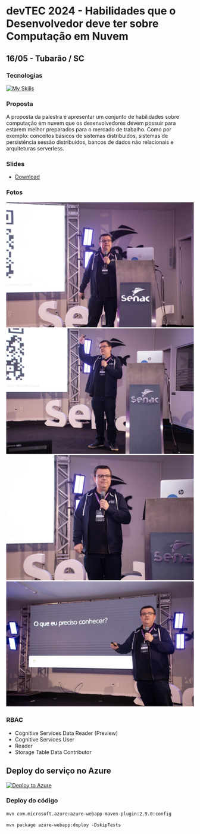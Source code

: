 # devTEC 2024 - Habilidades que o Desenvolvedor deve ter sobre Computação em Nuvem
## 16/05 - Tubarão / SC

### Tecnologias
[![My Skills](https://skillicons.dev/icons?i=azure,java,spring,linux)](https://skillicons.dev)

### Proposta
A proposta da palestra é apresentar um conjunto de habilidades sobre computação em nuvem que os desenvolvedores devem possuir para estarem melhor preparados para o mercado de trabalho. Como por exemplo: conceitos básicos de sistemas distribuídos, sistemas de persistência sessão distribuídos, bancos de dados não relacionais e arquiteturas serverless.

### Slides
- [Download](slides/2024-05-14-devtec-v3.pdf)

### Fotos
![Apresentação](fotos/16052024-IMG_6297.jpg "Apresentação")
![Apresentação](fotos/16052024-IMG_6298.jpg "Apresentação")
![Apresentação](fotos/16052024-IMG_6301.jpg "Apresentação")
![Apresentação](fotos/16052024-IMG_6302.jpg "Apresentação")


### RBAC
- Cognitive Services Data Reader (Preview) 
- Cognitive Services User 
- Reader
- Storage Table Data Contributor 

## Deploy do serviço no Azure
[![Deploy to Azure](https://aka.ms/deploytoazurebutton)](https://portal.azure.com/#create/Microsoft.Template/uri/https%3A%2F%2Fraw.githubusercontent.com%2Fwaltercoan%2Fdevtec2024-skillsdevcloud%2Fmain%2Ftemplate.json)

### Deploy do código

```
mvn com.microsoft.azure:azure-webapp-maven-plugin:2.9.0:config
```
```
mvn package azure-webapp:deploy -DskipTests
```